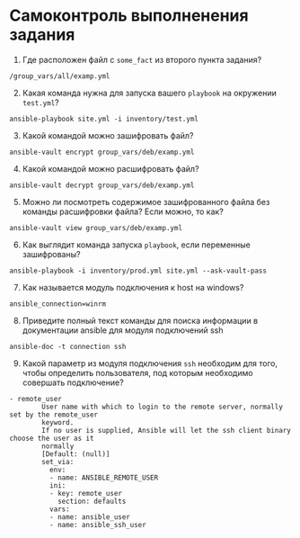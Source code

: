 # Самоконтроль выполненения задания

1. Где расположен файл с `some_fact` из второго пункта задания?
```
/group_vars/all/examp.yml
```
2. Какая команда нужна для запуска вашего `playbook` на окружении `test.yml`?
```
ansible-playbook site.yml -i inventory/test.yml
```
3. Какой командой можно зашифровать файл?
```
ansible-vault encrypt group_vars/deb/examp.yml
```
4. Какой командой можно расшифровать файл?
```
ansible-vault decrypt group_vars/deb/examp.yml
```
5. Можно ли посмотреть содержимое зашифрованного файла без команды расшифровки файла? Если можно, то как?
```
ansible-vault view group_vars/deb/examp.yml
```
6. Как выглядит команда запуска `playbook`, если переменные зашифрованы?
```
ansible-playbook -i inventory/prod.yml site.yml --ask-vault-pass
```
7. Как называется модуль подключения к host на windows?
```
ansible_connection=winrm
```
8. Приведите полный текст команды для поиска информации в документации ansible для модуля подключений ssh
```
ansible-doc -t connection ssh
```
9. Какой параметр из модуля подключения `ssh` необходим для того, чтобы определить пользователя, под которым необходимо совершать подключение?
```
- remote_user
        User name with which to login to the remote server, normally set by the remote_user
        keyword.
        If no user is supplied, Ansible will let the ssh client binary choose the user as it
        normally
        [Default: (null)]
        set_via:
          env:
          - name: ANSIBLE_REMOTE_USER
          ini:
          - key: remote_user
            section: defaults
          vars:
          - name: ansible_user
          - name: ansible_ssh_user
```
